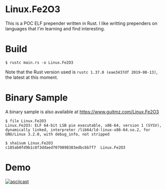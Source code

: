 # Linux.Fe2O3

This is a POC ELF prepender written in Rust. I like writting prependers on languages that I'm learning and find interesting.

# Build
```$ cd src
$ rustc main.rs -o Linux.Fe2O3
```

Note that the Rust version used is `rustc 1.37.0 (eae3437df 2019-08-13)`, the latest at this moment.

# Binary Sample
A binary sample is also available at https://www.guitmz.com/Linux.Fe2O3 

```
$ file Linux.Fe2O3
Linux.Fe2O3: ELF 64-bit LSB pie executable, x86-64, version 1 (SYSV), dynamically linked, interpreter /lib64/ld-linux-x86-64.so.2, for GNU/Linux 3.2.0, with debug_info, not stripped

$ sha1sum Linux.Fe2O3
c185ab0fd9b1c8f3ddaed7079898383edbcbb7f7  Linux.Fe2O3
```

# Demo
[![asciicast](https://asciinema.org/a/gMwAoQozAKpX851zXE8DncDSc.png)](https://asciinema.org/a/gMwAoQozAKpX851zXE8DncDSc)
